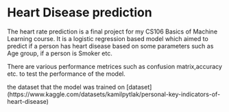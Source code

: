 

<h1> Heart Disease prediction</h1>


<p>
The heart rate prediction is a final project for my CS106  Basics of Machine Learning course. It is a logistic regression based model which aimed to predict if a person has heart disease based on some parameters such as Age group, if a person is Smoker etc.</p>

<p>
There are various performance metrices such as confusion matrix,accuracy etc. to test the performance of the model.
</p>

<p> the dataset that the model was trained on [dataset](https://www.kaggle.com/datasets/kamilpytlak/personal-key-indicators-of-heart-disease)  </p>
